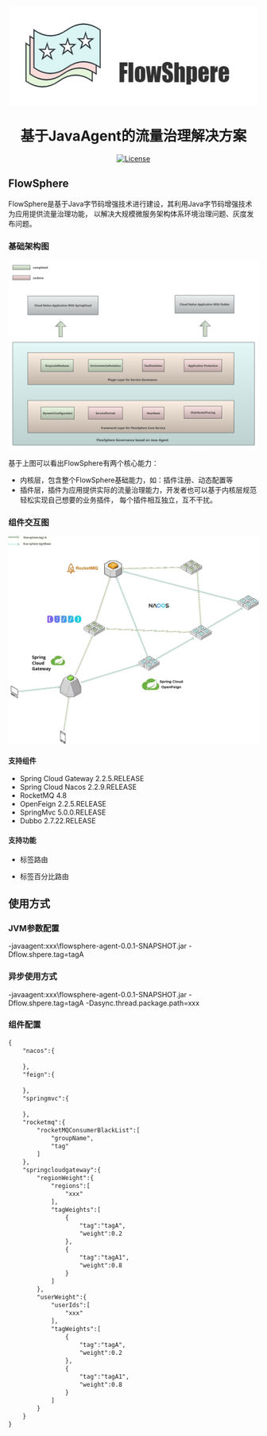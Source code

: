 <div align="center">
	<p></p>
	<p></p>
	<img src="https://github.com/ZShUn/flowsphere/blob/main/Resources/logo.jpg" width = "500" height = "200" alt="图片名称" align=center />
	<h1>基于JavaAgent的流量治理解决方案</h1>


[![License](https://img.shields.io/badge/license-Apache%202-4EB1BA.svg)](https://www.apache.org/licenses/LICENSE-2.0.html)

</div>





 


## FlowSphere

FlowSphere是基于Java字节码增强技术进行建设，其利用Java字节码增强技术为应用提供流量治理功能，
以解决大规模微服务架构体系环境治理问题、灰度发布问题。

### 基础架构图
![](https://github.com/ZShUn/flowsphere/blob/main/Resources/infrastructure.jpg)

基于上图可以看出FlowSphere有两个核心能力：

- 内核层，包含整个FlowSphere基础能力，如：插件注册、动态配置等
- 插件层，插件为应用提供实际的流量治理能力，开发者也可以基于内核层规范轻松实现自己想要的业务插件，
每个插件相互独立，互不干扰。

### 组件交互图

![](https://github.com/ZShUn/flowsphere/blob/main/Resources/plugin.jpg)

#### 支持组件
- Spring Cloud Gateway 2.2.5.RELEASE
- Spring Cloud Nacos 2.2.9.RELEASE
- RocketMQ 4.8
- OpenFeign 2.2.5.RELEASE
- SpringMvc 5.0.0.RELEASE
- Dubbo 2.7.22.RELEASE


#### 支持功能

- 标签路由

- 标签百分比路由

## 使用方式
### JVM参数配置

-javaagent:xxx\flowsphere-agent-0.0.1-SNAPSHOT.jar -Dflow.shpere.tag=tagA

### 异步使用方式

-javaagent:xxx\flowsphere-agent-0.0.1-SNAPSHOT.jar -Dflow.shpere.tag=tagA -Dasync.thread.package.path=xxx
### 组件配置

```
{
    "nacos":{
        
    },
    "feign":{
        
    },
    "springmvc":{
        
    },
    "rocketmq":{
        "rocketMQConsumerBlackList":[
            "groupName",
            "tag"
        ]
    },
    "springcloudgateway":{
        "regionWeight":{
            "regions":[
                "xxx"
            ],
            "tagWeights":[
                {
                    "tag":"tagA",
                    "weight":0.2
                },
                {
                    "tag":"tagA1",
                    "weight":0.8
                }
            ]
        },
        "userWeight":{
            "userIds":[
                "xxx"
            ],
            "tagWeights":[
                {
                    "tag":"tagA",
                    "weight":0.2
                },
                {
                    "tag":"tagA1",
                    "weight":0.8
                }
            ]
        }
    }
}
